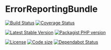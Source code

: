 ErrorReportingBundle
============

[![Build Status](https://travis-ci.com/Adgoal/ErrorReportingBundle.svg?branch=master)](https://travis-ci.com/Adgoal/ErrorReportingBundle)
[![Coverage Status](https://coveralls.io/repos/github/Adgoal/ErrorReportingBundle/badge.svg?branch=master)](https://coveralls.io/github/Adgoal/ErrorReportingBundle?branch=master)

[![Latest Stable Version](https://img.shields.io/packagist/v/adgoal-common/error-reporting-bundle.svg)](https://packagist.org/packages/adgoal-common/error-reporting-bundle)
[![Packagist PHP version](https://img.shields.io/packagist/php-v/adgoal-common/error-reporting-bundle.svg)](https://packagist.org/packages/adgoal-common/error-reporting-bundle)



[![License](https://img.shields.io/github/license/Adgoal/ErrorReportingBundle.svg)](https://github.com/Adgoal/ErrorReportingBundle)
[![Code size](https://img.shields.io/github/languages/code-size/Adgoal/ErrorReportingBundle.svg)](https://github.com/Adgoal/ErrorReportingBundle)
[![Dependabot Status](https://api.dependabot.com/badges/status?host=github&repo=Adgoal/ErrorReportingBundle)](https://dependabot.com)
